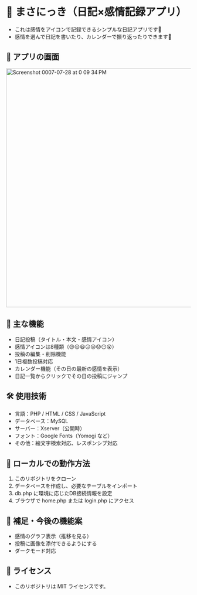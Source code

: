 # 🌼 まさにっき（日記×感情記録アプリ）
 - これは感情をアイコンで記録できるシンプルな日記アプリです🌈
 - 感情を選んで日記を書いたり、カレンダーで振り返ったりできます📝

## 📸 アプリの画面
  <img width="1280" height="652" alt="Screenshot 0007-07-28 at 0 09 34 PM" src="https://github.com/user-attachments/assets/ffe1a350-fa61-4343-a0b0-d1a7fa80a8c9" />

## 🌟 主な機能
 - 日記投稿（タイトル・本文・感情アイコン）
 - 感情アイコンは8種類（😍😌😆😐😢😞😶😵）
 - 投稿の編集・削除機能
 - 1日複数投稿対応
 - カレンダー機能（その日の最新の感情を表示）
 - 日記一覧からクリックでその日の投稿にジャンプ

## 🛠 使用技術
 - 言語：PHP / HTML / CSS / JavaScript
 - データベース：MySQL
 - サーバー：Xserver（公開時）
 - フォント：Google Fonts（Yomogi など）
 - その他：絵文字検索対応、レスポンシブ対応

## 🧪 ローカルでの動作方法
 1. このリポジトリをクローン
 2. データベースを作成し、必要なテーブルをインポート
 3. db.php に環境に応じたDB接続情報を設定
 4. ブラウザで home.php または login.php にアクセス

## 💬 補足・今後の機能案
 - 感情のグラフ表示（推移を見る）
 - 投稿に画像を添付できるようにする
 - ダークモード対応

## 📄 ライセンス
 - このリポジトリは MIT ライセンスです。
